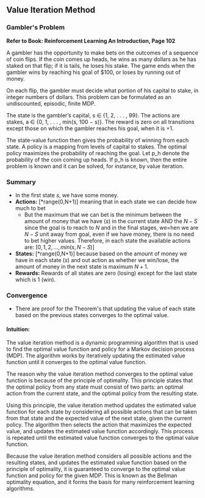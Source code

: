 ## Value Iteration Method
### Gambler's Problem

**Refer to Book: Reinforcement Learning An Introduction, Page 102**

A gambler has the opportunity to make bets on the outcomes of a sequence of coin flips. If the coin comes up heads, he wins as many dollars as he has staked on that flip; if it is tails, he loses his stake. The game ends when the gambler wins by reaching his goal of $100, or loses by running out of money.

On each flip, the gambler must decide what portion of his capital to stake, in integer numbers of dollars. This problem can be formulated as an undiscounted, episodic, finite MDP.

The state is the gambler’s capital, s ∈ {1, 2, . . . , 99}. The actions are stakes, a ∈ {0, 1, . . . , min(s, 100 − s)}. The reward is zero on all transitions except those on which the gambler reaches his goal, when it is +1.

The state-value function then gives the probability of winning from each state. A policy is a mapping from levels of capital to stakes. The optimal policy maximizes the probability of reaching the goal. Let p_h denote the probability of the coin coming up heads. If p_h is known, then the entire problem is known and it can be solved, for instance, by value iteration.

### Summary

- In the first state $s$, we have some money.
- **Actions:** [*range(0,N+1)] meaning that in each state we can decide how much to bet
  - But the maximum that we can bet is the minimum between the amount of money that we have ($s$) in the current state AND the $N-S$ since the goal is to reach to $N$ and in the final stages, we=hen we are $N-S$ unit away from goal, even if we have money, there is no need to bet higher values. Therefore, in each state the available actions are: $[0, 1, 2, ..., min(s, N-S)]$
- **States:** [*range(0,N+1)] because based on the amount of money we have in each state ($s$) and out action as whether we win/lose, the amount of money in the next state is maximum $N+1$.
- **Rewards:** Rewards of all states are zero (losing) except for the last state which is 1 (win).

### Convergence

- There are proof for the Theorem's that updating the value of each state based on the previous states converges to the optimal value.

#### Intuition: 

The value iteration method is a dynamic programming algorithm that is used to find the optimal value function and policy for a Markov decision process (MDP). The algorithm works by iteratively updating the estimated value function until it converges to the optimal value function.

The reason why the value iteration method converges to the optimal value function is because of the principle of optimality. This principle states that the optimal policy from any state must consist of two parts: an optimal action from the current state, and the optimal policy from the resulting state.

Using this principle, the value iteration method updates the estimated value function for each state by considering all possible actions that can be taken from that state and the expected value of the next state, given the current policy. The algorithm then selects the action that maximizes the expected value, and updates the estimated value function accordingly. This process is repeated until the estimated value function converges to the optimal value function.

Because the value iteration method considers all possible actions and the resulting states, and updates the estimated value function based on the principle of optimality, it is guaranteed to converge to the optimal value function and policy for the given MDP. This is known as the Bellman optimality equation, and it forms the basis for many reinforcement learning algorithms.